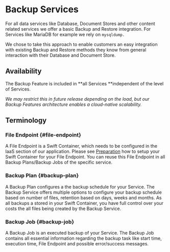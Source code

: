 # Backup Services

For all data services like Database, Document Stores and other content related services we offer a basic Backup and Restore integration. For Services like MariaDB for example we rely on `mysqldump.`

We chose to take this approach to enable customers an easy integration with existing Backup and Restore methods they know from general interaction with their Database and Document Store.

## Availability

The Backup Feature is included in **all Services **independent of the level of Services.

_We may restrict this in future release depending on the load, but our Backup Features architecture enables a cloud-native scalability._

## Terminology

### File Endpoint {#file-endpoint}

A File Endpoint is a Swift Container, which needs to be configured in the IaaS section of our application. Please see [Preparation](/paas/services/backup/preparation.md) how to setup your Swift Container for your File Endpoint. You can reuse this File Endpoint in all Backup Plans/Backup Jobs of the specific service.

### Backup Plan {#backup-plan}

A Backup Plan configures a the backup schedule for your Service. The Backup Service offers multiple options to configure your backup schedule based on number of files, retention based on days, weeks and months. As all backups a stored in your Swift Container, you have full control over your costs the all files being created by the Backup Service.

### Backup Job {#backup-job}

A Backup Job is an executed backup of your Service. The Backup Job contains all essential information regarding the backup task like start time, execution time, File Endpoint and possible error/success messages.

